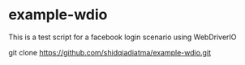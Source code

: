 # example-wdio
This is a test script for a facebook login scenario using WebDriverIO


git clone https://github.com/shidqiadiatma/example-wdio.git
